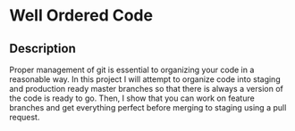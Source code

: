 # Well Ordered Code

## Description

Proper management of git is essential to organizing your code in a reasonable way. In this project I will attempt to organize code into staging and production ready master branches so that there is always a version of the code is ready to go. Then, I show that you can work on feature branches and get everything perfect before merging to staging using a pull request.
